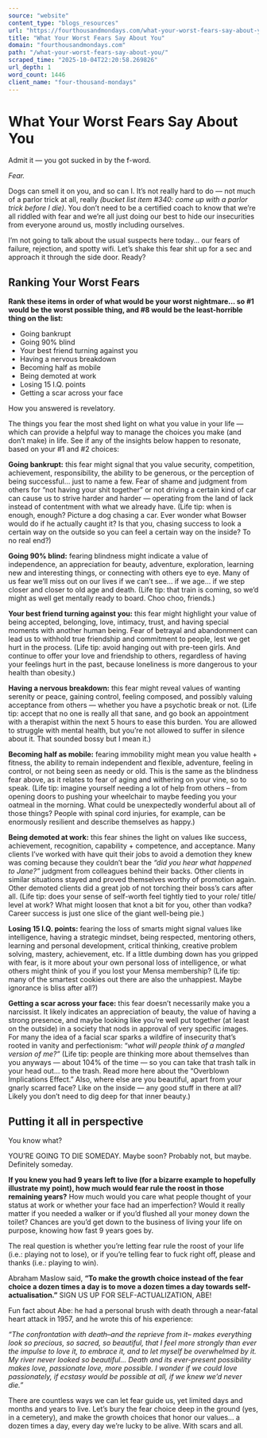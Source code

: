 ```yaml
---
source: "website"
content_type: "blogs_resources"
url: "https://fourthousandmondays.com/what-your-worst-fears-say-about-you/"
title: "What Your Worst Fears Say About You"
domain: "fourthousandmondays.com"
path: "/what-your-worst-fears-say-about-you/"
scraped_time: "2025-10-04T22:20:58.269826"
url_depth: 1
word_count: 1446
client_name: "four-thousand-mondays"
---
```


# What Your Worst Fears Say About You

Admit it — you got sucked in by the f-word.

_Fear._

Dogs can smell it on you, and so can I. It’s not really hard to do — not much of a parlor trick at all, really _(bucket list item #340: come up with a parlor trick before I die)_. You don’t need to be a certified coach to know that we’re all riddled with fear and we’re all just doing our best to hide our insecurities from everyone around us, mostly including ourselves.

I’m not going to talk about the usual suspects here today… our fears of failure, rejection, and spotty wifi. Let’s shake this fear shit up for a sec and approach it through the side door. Ready?

## Ranking Your Worst Fears

**Rank these items in order of what would be your worst nightmare… so #1 would be the worst possible thing, and #8 would be the least-horrible thing on the list:**

*   Going bankrupt
*   Going 90% blind
*   Your best friend turning against you
*   Having a nervous breakdown
*   Becoming half as mobile
*   Being demoted at work
*   Losing 15 I.Q. points
*   Getting a scar across your face

How you answered is revelatory.

The things you fear the most shed light on what you value in your life — which can provide a helpful way to manage the choices you make (and don’t make) in life. See if any of the insights below happen to resonate, based on your #1 and #2 choices:

**Going bankrupt:** this fear might signal that you value security, competition, achievement, responsibility, the ability to be generous, or the perception of being successful… just to name a few. Fear of shame and judgment from others for “not having your shit together” or not driving a certain kind of car can cause us to strive harder and harder — operating from the land of lack instead of contentment with what we already have. (Life tip: when is enough, enough? Picture a dog chasing a car. Ever wonder what Bowser would do if he actually caught it? Is that you, chasing success to look a certain way on the outside so you can feel a certain way on the inside? To no real end?)  

**Going 90% blind:** fearing blindness might indicate a value of independence, an appreciation for beauty, adventure, exploration, learning new and interesting things, or connecting with others eye to eye. Many of us fear we’ll miss out on our lives if we can’t see… if we age… if we step closer and closer to old age and death. (Life tip: that train is coming, so we’d might as well get mentally ready to board. Choo choo, friends.)  

**Your best friend turning against you:** this fear might highlight your value of being accepted, belonging, love, intimacy, trust, and having special moments with another human being. Fear of betrayal and abandonment can lead us to withhold true friendship and commitment to people, lest we get hurt in the process. (Life tip: avoid hanging out with pre-teen girls. And continue to offer your love and friendship to others, regardless of having your feelings hurt in the past, because loneliness is more dangerous to your health than obesity.)  

**Having a nervous breakdown:** this fear might reveal values of wanting serenity or peace, gaining control, feeling composed, and possibly valuing acceptance from others — whether you have a psychotic break or not. (Life tip: accept that no one is really all that sane, and go book an appointment with a therapist within the next 5 hours to ease this burden. You are allowed to struggle with mental health, but you’re not allowed to suffer in silence about it. That sounded bossy but I mean it.)  

**Becoming half as mobile:** fearing immobility might mean you value health + fitness, the ability to remain independent and flexible, adventure, feeling in control, or not being seen as needy or old. This is the same as the blindness fear above, as it relates to fear of aging and withering on your vine, so to speak. (Life tip: imagine yourself needing a lot of help from others – from opening doors to pushing your wheelchair to maybe feeding you your oatmeal in the morning. What could be unexpectedly wonderful about all of those things? People with spinal cord injuries, for example, can be enormously resilient and describe themselves as happy.)  

**Being demoted at work:** this fear shines the light on values like success, achievement, recognition, capability + competence, and acceptance. Many clients I’ve worked with have quit their jobs to avoid a demotion they knew was coming because they couldn’t bear the _“did you hear what happened to Jane?”_ judgment from colleagues behind their backs. Other clients in similar situations stayed and proved themselves worthy of promotion again. Other demoted clients did a great job of not torching their boss’s cars after all. (Life tip: does your sense of self-worth feel tightly tied to your role/ title/ level at work? What might loosen that knot a bit for you, other than vodka? Career success is just one slice of the giant well-being pie.)  

**Losing 15 I.Q. points:** fearing the loss of smarts might signal values like intelligence, having a strategic mindset, being respected, mentoring others, learning and personal development, critical thinking, creative problem solving, mastery, achievement, etc. If a little dumbing down has you gripped with fear, is it more about your own personal loss of intelligence, or what others might think of you if you lost your Mensa membership? (Life tip: many of the smartest cookies out there are also the unhappiest. Maybe ignorance is bliss after all?)  

**Getting a scar across your face:** this fear doesn’t necessarily make you a narcissist. It likely indicates an appreciation of beauty, the value of having a strong presence, and maybe looking like you’re well put together (at least on the outside) in a society that nods in approval of very specific images. For many the idea of a facial scar sparks a wildfire of insecurity that’s rooted in vanity and perfectionism: “_what will people think of a mangled version of me?”_  (Life tip: people are thinking more about themselves than you anyways — about 104% of the time — so you can take that trash talk in your head out… to the trash. Read more here about the “Overblown Implications Effect.” Also, where else are you beautiful, apart from your gnarly scarred face? Like on the inside — any good stuff in there at all? Likely you don’t need to dig deep for that inner beauty.)  

## Putting it all in perspective

You know what?

YOU’RE GOING TO DIE SOMEDAY. Maybe soon? Probably not, but maybe. Definitely someday.

**If you knew you had 9 years left to live (for a bizarre example to hopefully illustrate my point), how much would fear rule the roost in those remaining years?** How much would you care what people thought of your status at work or whether your face had an imperfection? Would it really matter if you needed a walker or if you’d flushed all your money down the toilet? Chances are you’d get down to the business of living your life on purpose, knowing how fast 9 years goes by.

The real question is whether you’re letting fear rule the roost of your life (i.e.: playing not to lose), or if you’re telling fear to fuck right off, please and thanks (i.e.: playing to win).

Abraham Maslow said, **“To make the growth choice instead of the fear choice a dozen times a day is to move a dozen times a day towards self-actualisation.”** SIGN US UP FOR SELF-ACTUALIZATION, ABE!

Fun fact about Abe: he had a personal brush with death through a near-fatal heart attack in 1957, and he wrote this of his experience:

_“The confrontation with death–and the reprieve from it– makes everything look so precious, so sacred, so beautiful, that I feel more strongly than ever the impulse to love it, to embrace it, and to let myself be overwhelmed by it. My river never looked so beautiful… Death and its ever-present possi­bility makes love, passionate love, more possible. I wonder if we could love passionately, if ecstasy would be possible at all, if we knew we’d never die.”_

There are countless ways we can let fear guide us, yet limited days and months and years to live. Let’s bury the fear choice deep in the ground (yes, in a cemetery), and make the growth choices that honor our values… a dozen times a day, every day we’re lucky to be alive. With scars and all.